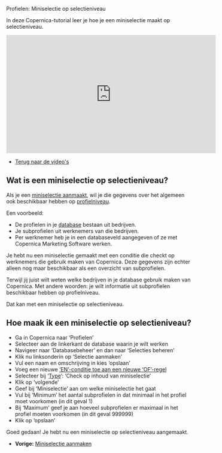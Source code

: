 Profielen: Miniselectie op selectieniveau

In deze Copernica-tutorial leer je hoe je een miniselectie maakt op
selectieniveau.

<iframe width="560" height="315" src="https://www.youtube.com/embed/w7NUxzMpfKY?list=PLgCg-YR2FABaNJPDwzCOUhoCZAzwFPQoj" frameborder="0" allowfullscreen="allowfullscreen">  </iframe>

-   [Terug naar de video's](./video-tutorials.md "Video's")

Wat is een miniselectie op selectieniveau?
------------------------------------------

Als je een [miniselectie aanmaakt](./profiles-creating-a-miniselection.md),
wil je die gegevens over het algemeen ook beschikbaar hebben op
[profielniveau](./sending-to-profiles-or-subprofiles.md).

Een voorbeeld:

-   De profielen in je [database](./profiles-creating-a-database.md)
    bestaan uit bedrijven.
-   Je subprofielen uit werknemers van die bedrijven.
-   Per werknemer heb je in een databaseveld aangegeven of ze met
    Copernica Marketing Software werken.

Je hebt nu een miniselectie gemaakt met een conditie die checkt op
werknemers die gebruik maken van Copernica. Deze gegevens zijn echter
alleen nog maar beschikbaar als een overzicht van subprofielen.

Terwijl jij juist wilt weten welke bedrijven in je database gebruik
maken van Copernica. Met andere woorden: je wilt informatie uit
subprofielen beschikbaar hebben op profielniveau.

Dat kan met een miniselectie op selectieniveau.

Hoe maak ik een miniselectie op selectieniveau?
-----------------------------------------------

-   Ga in Copernica naar ‘Profielen’
-   Selecteer aan de linkerkant de database waarin je wilt werken
-   Navigeer naar ‘Databasebeheer’ en dan naar ‘Selecties beheren’
-   Klik nu linksonderin op ‘Selectie aanmaken’
-   Vul een naam en omschrijving in kies ‘opslaan’
-   Voeg een nieuwe [‘EN’-conditie toe aan een nieuwe
    ‘OF’-regel](./or-and-and-selection-conditions.md)
-   Selecteer bij
    ‘[Type](./selectie-conditietypes.md)’: ‘Check op inhoud van miniselectie’
-   Klik op ‘volgende’
-   Geef bij ‘Miniselectie’ aan om welke miniselectie het gaat
-   Vul bij ‘Minimum’ het aantal subprofielen in dat minimaal in het
    profiel moet voorkomen (in dit geval 1)
-   Bij ‘Maximum’ geef je aan hoeveel subprofielen er maximaal in het
    profiel moeten voorkomen (in dit geval 999999)
-   Klik op ‘opslaan’

Goed gedaan! Je hebt nu een miniselectie op selectieniveau aangemaakt.

-   **Vorige:** [Miniselectie aanmaken](./profiles-creating-a-miniselection.md "Profielen: Miniselectie aanmaken")

